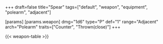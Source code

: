+++
draft=false
title="Spear"
tags=["default", "weapon", "equipment", "polearm", "adjacent"]

[params]
  [params.weapon]
    dmg="1d6"
    type="P"
    def="1"
    range="Adjacent"
    arch="Polearm"
    traits=["Counter", "Thrown(close)"]
+++

{{< weapon-table >}}


